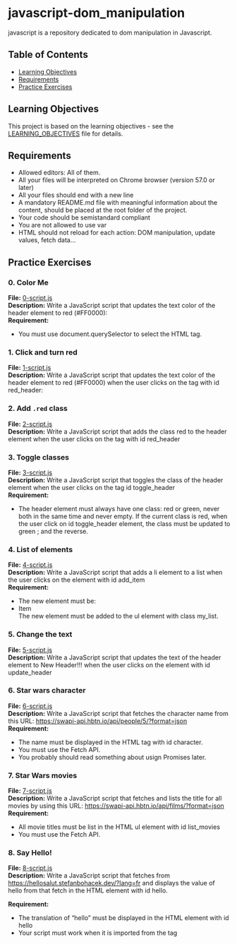 # javascript-dom_manipulation

javascript is a repository dedicated to dom manipulation in Javascript.

## Table of Contents

- [Learning Objectives](#learning-objectives)
- [Requirements](#requirements)
- [Practice Exercises](#practice-exercises)

## Learning Objectives

This project is based on the learning objectives - see the [LEARNING_OBJECTIVES](https://github.com/Goaty-yagi/holbertonschool-web_back_end/blob/main/javascript-dom_manipulation/LEARNING_OBJECTIVES.md) file for details.

## Requirements

- Allowed editors: All of them.
- All your files will be interpreted on Chrome browser (version 57.0 or later)
- All your files should end with a new line
- A mandatory README.md file with meaningful information about the content, should be placed at the root folder of the project.
- Your code should be semistandard compliant
- You are not allowed to use var
- HTML should not reload for each action: DOM manipulation, update values, fetch data…


## Practice Exercises

### 0. Color Me

**File:** [0-script.js](https://github.com/Goaty-yagi/holbertonschool-web_back_end/blob/main/javascript-dom_manipulation/0-script.js)<br>
**Description:** Write a JavaScript script that updates the text color of the header element to red (#FF0000):<br>
**Requirement:** <br>
- You must use document.querySelector to select the HTML tag.


### 1. Click and turn red

**File:** [1-script.js](https://github.com/Goaty-yagi/holbertonschool-web_back_end/blob/main/javascript-dom_manipulation/1-script.js)<br>
**Description:** Write a JavaScript script that updates the text color of the header element to red (#FF0000) when the user clicks on the tag with id red_header:<br>



### 2. Add `.red` class

**File:** [2-script.js](https://github.com/Goaty-yagi/holbertonschool-web_back_end/blob/main/javascript-dom_manipulation/2-script.js)<br>
**Description:** Write a JavaScript script that adds the class red to the header element when the user clicks on the tag with id red_header<br>



### 3. Toggle classes

**File:** [3-script.js](https://github.com/Goaty-yagi/holbertonschool-web_back_end/blob/main/javascript-dom_manipulation/3-script.js)<br>
**Description:** Write a JavaScript script that toggles the class of the header element when the user clicks on the tag id toggle_header<br>
**Requirement:** <br>
- The header element must always have one class: red or green, never both in the same time and never empty. If the current class is red, when the user click on id toggle_header element, the class must be updated to green ; and the reverse.


### 4. List of elements

**File:** [4-script.js](https://github.com/Goaty-yagi/holbertonschool-web_back_end/blob/main/javascript-dom_manipulation/4-script.js)<br>
**Description:** Write a JavaScript script that adds a li element to a list when the user clicks on the element with id add_item<br>
**Requirement:** <br>
- The new element must be: <li>Item</li> The new element must be added to the ul element with class my_list.


### 5. Change the text

**File:** [5-script.js](https://github.com/Goaty-yagi/holbertonschool-web_back_end/blob/main/javascript-dom_manipulation/5-script.js)<br>
**Description:** Write a JavaScript script that updates the text of the header element to New Header!!! when the user clicks on the element with id update_header<br>


### 6. Star wars character

**File:** [6-script.js](https://github.com/Goaty-yagi/holbertonschool-web_back_end/blob/main/javascript-dom_manipulation/6-script.js)<br>
**Description:** Write a JavaScript script that fetches the character name from this URL: https://swapi-api.hbtn.io/api/people/5/?format=json<br>
**Requirement:** <br>
- The name must be displayed in the HTML tag with id character.
- You must use the Fetch API.
- You probably should read something about usign Promises later.

### 7. Star Wars movies

**File:** [7-script.js](https://github.com/Goaty-yagi/holbertonschool-web_back_end/blob/main/javascript-dom_manipulation/7-script.js)<br>
**Description:** Write a JavaScript script that fetches and lists the title for all movies by using this URL: https://swapi-api.hbtn.io/api/films/?format=json<br>
**Requirement:** <br>
- All movie titles must be list in the HTML ul element with id list_movies
- You must use the Fetch API.


### 8. Say Hello!

**File:** [8-script.js](https://github.com/Goaty-yagi/holbertonschool-web_back_end/blob/main/javascript-dom_manipulation/8-script.js)<br>
**Description:** Write a JavaScript script that fetches from https://hellosalut.stefanbohacek.dev/?lang=fr and displays the value of hello from that fetch in the HTML element with id hello.
<br>

**Requirement:** <br>
- The translation of “hello” must be displayed in the HTML element with id hello
- Your script must work when it is imported from the <head> tag


